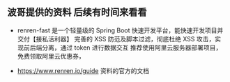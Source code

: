 ## 波哥提供的资料  后续有时间来看看
* renren-fast 是一个轻量级的 Spring Boot 快速开发平台，能快速开发项目并交付【接私活利器】 完善的 XSS 防范及脚本过滤，彻底杜绝 XSS 攻击，实现前后端分离，通过 token 进行数据交互 推荐使用阿里云服务器部署项目，免费领取阿里云优惠券，

* https://www.renren.io/guide   资料的官方的文档 
 